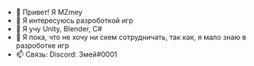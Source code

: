 - 👋 Привет! Я MZmey
- 👀 Я интересуюсь разроботкой игр
- 🌱 Я учу Unity, Blender, C#
- 💞️ Я пока, что не хочу ни скем сотрудничать, так как, я мало знаю в разроботке игр
- 📫 Связь: Discord: Змей#0001 

<!---
MZmey/MZmey is a ✨ special ✨ repository because its `Hello!.md` (this file) appears on your GitHub profile.
You can click the Preview link to take a look at your changes.
--->
